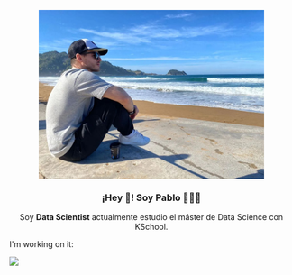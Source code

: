 <p align="center" width="500">
   <img align="center" width="400" src="https://github.com/pablovdcf/pablovdcf/blob/main/Pablo%20Zarautz.jpeg?raw=true"/>
   <h3 align="center">¡Hey 👋! Soy Pablo 👨🏻‍💻</h3>
</p>

<p align="center">Soy <strong>Data Scientist</strong> actualmente estudio el máster de Data Science con KSchool.<br /></p>
<p align="center">

I'm working on it:
    <div>
       ![](https://media.giphy.com/media/o0vwzuFwCGAFO/giphy.gif)
       </div>
<!--
**pablovdcf/pablovdcf** is a ✨ _special_ ✨ repository because its `README.md` (this file) appears on your GitHub profile.

Here are some ideas to get you started:

- 🔭 I’m currently working on ...
- 🌱 I’m currently learning ...
- 👯 I’m looking to collaborate on ...
- 🤔 I’m looking for help with ...
- 💬 Ask me about ...
- 📫 How to reach me: ...
- 😄 Pronouns: ...
- ⚡ Fun fact: ...
-->
